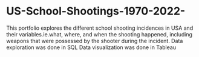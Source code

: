 # US-School-Shootings-1970-2022-
This portfolio explores the different school shooting incidences in USA and their variables.ie.what, where, and when the shooting happened, including weapons that were possessed by the shooter during the incident.
Data exploration was done in SQL
Data visualization was done in Tableau
